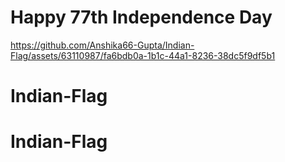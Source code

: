 # Happy 77th Independence Day 


https://github.com/Anshika66-Gupta/Indian-Flag/assets/63110987/fa6bdb0a-1b1c-44a1-8236-38dc5f9df5b1

# Indian-Flag
# Indian-Flag
